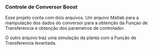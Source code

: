 ### Controle de Conversor Boost

Esse projeto conta com dois arquivos. Um arquivo Matlab para
a manipulação dos dados do conversor para a obtenção da Funçao 
de Transferencia e obtenção dos parametros de controlador.<p/>

O outro arquivo traz uma simulação da planta com a Função de
Transferencia levantada.<p/>
